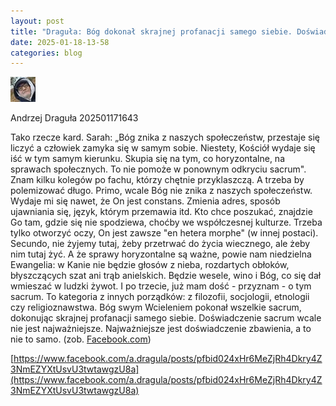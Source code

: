 ```yaml
---
layout: post
title: "Draguła: Bóg dokonał skrajnej profanacji samego siebie. Doświadczenie sacrum wcale nie jest najważniejsze"
date: 2025-01-18-13-58
categories: blog
---
```


<!--# Mój pierwszy wpis-->

![Andrzej Draguła](/assets/images/andrzej-dragula.jpg)
<!-- <img src="/assets/images/andrzej-dragula.jpg" alt="Andrzej Draguła" style="float: left; margin-right: 10px;"> k-->

Andrzej Draguła
202501171643

<!--![Andrzej Draguła](_posts/img/andrzej-dragula.jpg)-->
<!--![Andrzej Draguła](img/andrzej-dragula.jpg)-->

Tako rzecze kard. Sarah: „Bóg znika z naszych społeczeństw, przestaje się liczyć a człowiek zamyka się w samym sobie. Niestety, Kościół wydaje się iść w tym samym kierunku. Skupia się na tym, co horyzontalne, na sprawach społecznych. To nie pomoże w ponownym odkryciu sacrum". Znam kilku kolegów po fachu, którzy chętnie przyklaszczą. A trzeba by polemizować długo. Primo, wcale Bóg nie znika z naszych społeczeństw. Wydaje mi się nawet, że On jest constans. Zmienia adres, sposób ujawniania się, język, którym przemawia itd. Kto chce poszukać, znajdzie Go tam, gdzie się nie spodziewa, choćby we współczesnej kulturze. Trzeba tylko otworzyć oczy, On jest zawsze "en hetera morphe" (w innej postaci). Secundo, nie żyjemy tutaj, żeby przetrwać do życia wiecznego, ale żeby nim tutaj żyć. A że sprawy horyzontalne są ważne, powie nam niedzielna Ewangelia: w Kanie nie będzie głosów z nieba, rozdartych obłoków, błyszczących szat ani trąb anielskich. Będzie wesele, wino i Bóg, co się dał wmieszać w ludzki żywot. I po trzecie, już mam dość - przyznam - o tym sacrum. To kategoria z innych porządków: z filozofii, socjologii, etnologii czy religioznawstwa. Bóg swym Wcieleniem pokonał wszelkie sacrum, dokonując skrajnej profanacji samego siebie. Doświadczenie sacrum wcale nie jest najważniejsze. Najważniejsze jest doświadczenie zbawienia, a to nie to samo. (zob. [Facebook.com](https://www.facebook.com/a.dragula/posts/pfbid024xHr6MeZjRh4Dkry4Z3NmEZYXtUsvU3twtawgzU8a))

[https://www.facebook.com/a.dragula/posts/pfbid024xHr6MeZjRh4Dkry4Z3NmEZYXtUsvU3twtawgzU8a](https://www.facebook.com/a.dragula/posts/pfbid024xHr6MeZjRh4Dkry4Z3NmEZYXtUsvU3twtawgzU8a)

<!--
- **Pogrubiony tekst**: '**tekst**'
- *Kursywa*: '*tekst*'
- Link do strony: '[Google](https://google.com)'
-->
